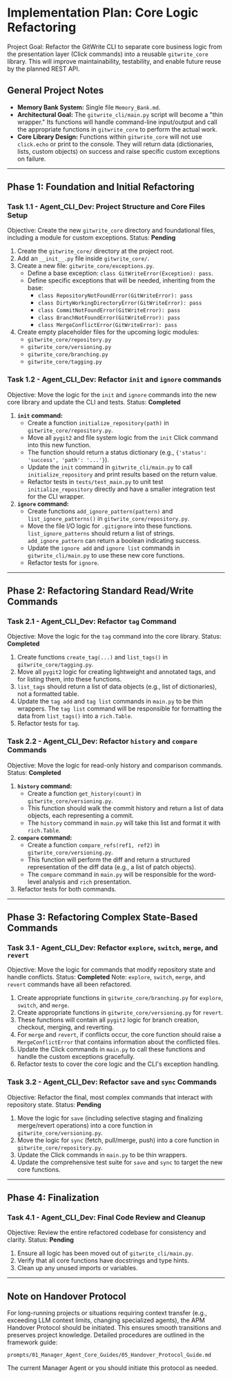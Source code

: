 # Implementation Plan: Core Logic Refactoring

Project Goal: Refactor the GitWrite CLI to separate core business logic from the presentation layer (Click commands) into a reusable `gitwrite_core` library. This will improve maintainability, testability, and enable future reuse by the planned REST API.

## General Project Notes
*   **Memory Bank System:** Single file `Memory_Bank.md`.
*   **Architectural Goal:** The `gitwrite_cli/main.py` script will become a "thin wrapper." Its functions will handle command-line input/output and call the appropriate functions in `gitwrite_core` to perform the actual work.
*   **Core Library Design:** Functions within `gitwrite_core` will not use `click.echo` or print to the console. They will return data (dictionaries, lists, custom objects) on success and raise specific custom exceptions on failure.

---

## Phase 1: Foundation and Initial Refactoring

### Task 1.1 - Agent_CLI_Dev: Project Structure and Core Files Setup
Objective: Create the new `gitwrite_core` directory and foundational files, including a module for custom exceptions.
Status: **Pending**

1.  Create the `gitwrite_core/` directory at the project root.
2.  Add an `__init__.py` file inside `gitwrite_core/`.
3.  Create a new file: `gitwrite_core/exceptions.py`.
    - Define a base exception: `class GitWriteError(Exception): pass`.
    - Define specific exceptions that will be needed, inheriting from the base:
        - `class RepositoryNotFoundError(GitWriteError): pass`
        - `class DirtyWorkingDirectoryError(GitWriteError): pass`
        - `class CommitNotFoundError(GitWriteError): pass`
        - `class BranchNotFoundError(GitWriteError): pass`
        - `class MergeConflictError(GitWriteError): pass`
4.  Create empty placeholder files for the upcoming logic modules:
    - `gitwrite_core/repository.py`
    - `gitwrite_core/versioning.py`
    - `gitwrite_core/branching.py`
    - `gitwrite_core/tagging.py`

### Task 1.2 - Agent_CLI_Dev: Refactor `init` and `ignore` commands
Objective: Move the logic for the `init` and `ignore` commands into the new core library and update the CLI and tests.
Status: **Completed**

1.  **`init` command:**
    - Create a function `initialize_repository(path)` in `gitwrite_core/repository.py`.
    - Move all `pygit2` and file system logic from the `init` Click command into this new function.
    - The function should return a status dictionary (e.g., `{'status': 'success', 'path': '...'}`).
    - Update the `init` command in `gitwrite_cli/main.py` to call `initialize_repository` and print results based on the return value.
    - Refactor tests in `tests/test_main.py` to unit test `initialize_repository` directly and have a smaller integration test for the CLI wrapper.
2.  **`ignore` command:**
    - Create functions `add_ignore_pattern(pattern)` and `list_ignore_patterns()` in `gitwrite_core/repository.py`.
    - Move the file I/O logic for `.gitignore` into these functions. `list_ignore_patterns` should return a list of strings. `add_ignore_pattern` can return a boolean indicating success.
    - Update the `ignore add` and `ignore list` commands in `gitwrite_cli/main.py` to use these new core functions.
    - Refactor tests for `ignore`.

---

## Phase 2: Refactoring Standard Read/Write Commands

### Task 2.1 - Agent_CLI_Dev: Refactor `tag` Command
Objective: Move the logic for the `tag` command into the core library.
Status: **Completed**

1.  Create functions `create_tag(...)` and `list_tags()` in `gitwrite_core/tagging.py`.
2.  Move all `pygit2` logic for creating lightweight and annotated tags, and for listing them, into these functions.
3.  `list_tags` should return a list of data objects (e.g., list of dictionaries), not a formatted table.
4.  Update the `tag add` and `tag list` commands in `main.py` to be thin wrappers. The `tag list` command will be responsible for formatting the data from `list_tags()` into a `rich.Table`.
5.  Refactor tests for `tag`.

### Task 2.2 - Agent_CLI_Dev: Refactor `history` and `compare` Commands
Objective: Move the logic for read-only history and comparison commands.
Status: **Completed**

1.  **`history` command:**
    - Create a function `get_history(count)` in `gitwrite_core/versioning.py`.
    - This function should walk the commit history and return a list of data objects, each representing a commit.
    - The `history` command in `main.py` will take this list and format it with `rich.Table`.
2.  **`compare` command:**
    - Create a function `compare_refs(ref1, ref2)` in `gitwrite_core/versioning.py`.
    - This function will perform the diff and return a structured representation of the diff data (e.g., a list of patch objects).
    - The `compare` command in `main.py` will be responsible for the word-level analysis and `rich` presentation.
3.  Refactor tests for both commands.

---

## Phase 3: Refactoring Complex State-Based Commands

### Task 3.1 - Agent_CLI_Dev: Refactor `explore`, `switch`, `merge`, and `revert`
Objective: Move the logic for commands that modify repository state and handle conflicts.
Status: **Completed**
Note: `explore`, `switch`, `merge`, and `revert` commands have all been refactored.

1.  Create appropriate functions in `gitwrite_core/branching.py` for `explore`, `switch`, and `merge`.
2.  Create appropriate functions in `gitwrite_core/versioning.py` for `revert`.
3.  These functions will contain all `pygit2` logic for branch creation, checkout, merging, and reverting.
4.  For `merge` and `revert`, if conflicts occur, the core function should raise a `MergeConflictError` that contains information about the conflicted files.
5.  Update the Click commands in `main.py` to call these functions and handle the custom exceptions gracefully.
6.  Refactor tests to cover the core logic and the CLI's exception handling.

### Task 3.2 - Agent_CLI_Dev: Refactor `save` and `sync` Commands
Objective: Refactor the final, most complex commands that interact with repository state.
Status: **Pending**

1.  Move the logic for `save` (including selective staging and finalizing merge/revert operations) into a core function in `gitwrite_core/versioning.py`.
2.  Move the logic for `sync` (fetch, pull/merge, push) into a core function in `gitwrite_core/repository.py`.
3.  Update the Click commands in `main.py` to be thin wrappers.
4.  Update the comprehensive test suite for `save` and `sync` to target the new core functions.

---

## Phase 4: Finalization

### Task 4.1 - Agent_CLI_Dev: Final Code Review and Cleanup
Objective: Review the entire refactored codebase for consistency and clarity.
Status: **Pending**

1.  Ensure all logic has been moved out of `gitwrite_cli/main.py`.
2.  Verify that all core functions have docstrings and type hints.
3.  Clean up any unused imports or variables.

---
## Note on Handover Protocol

For long-running projects or situations requiring context transfer (e.g., exceeding LLM context limits, changing specialized agents), the APM Handover Protocol should be initiated. This ensures smooth transitions and preserves project knowledge. Detailed procedures are outlined in the framework guide:

`prompts/01_Manager_Agent_Core_Guides/05_Handover_Protocol_Guide.md`

The current Manager Agent or you should initiate this protocol as needed.
